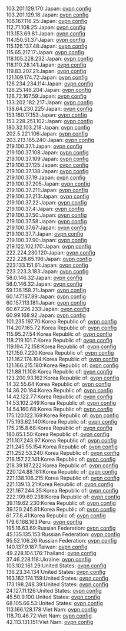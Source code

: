 103.201.129.170:Japan: [ovpn config](vpn/103_201_129_170.ovpn)  
103.201.129.18:Japan: [ovpn config](vpn/103_201_129_18.ovpn)  
106.167.116.25:Japan: [ovpn config](vpn/106_167_116_25.ovpn)  
112.71.108.25:Japan: [ovpn config](vpn/112_71_108_25.ovpn)  
113.153.69.81:Japan: [ovpn config](vpn/113_153_69_81.ovpn)  
114.150.51.37:Japan: [ovpn config](vpn/114_150_51_37.ovpn)  
115.126.137.48:Japan: [ovpn config](vpn/115_126_137_48.ovpn)  
115.65.217.17:Japan: [ovpn config](vpn/115_65_217_17.ovpn)  
118.105.228.232:Japan: [ovpn config](vpn/118_105_228_232.ovpn)  
118.110.28.141:Japan: [ovpn config](vpn/118_110_28_141.ovpn)  
119.83.207.21:Japan: [ovpn config](vpn/119_83_207_21.ovpn)  
121.109.174.72:Japan: [ovpn config](vpn/121_109_174_72.ovpn)  
126.234.234.114:Japan: [ovpn config](vpn/126_234_234_114.ovpn)  
126.25.146.204:Japan: [ovpn config](vpn/126_25_146_204.ovpn)  
126.72.167.59:Japan: [ovpn config](vpn/126_72_167_59.ovpn)  
133.202.182.217:Japan: [ovpn config](vpn/133_202_182_217.ovpn)  
138.64.230.225:Japan: [ovpn config](vpn/138_64_230_225.ovpn)  
153.160.17.153:Japan: [ovpn config](vpn/153_160_17_153.ovpn)  
153.228.251.102:Japan: [ovpn config](vpn/153_228_251_102.ovpn)  
180.32.103.218:Japan: [ovpn config](vpn/180_32_103_218.ovpn)  
202.5.221.106:Japan: [ovpn config](vpn/202_5_221_106.ovpn)  
203.213.165.240:Japan: [ovpn config](vpn/203_213_165_240.ovpn)  
219.100.37.1:Japan: [ovpn config](vpn/219_100_37_1.ovpn)  
219.100.37.108:Japan: [ovpn config](vpn/219_100_37_108.ovpn)  
219.100.37.109:Japan: [ovpn config](vpn/219_100_37_109.ovpn)  
219.100.37.125:Japan: [ovpn config](vpn/219_100_37_125.ovpn)  
219.100.37.138:Japan: [ovpn config](vpn/219_100_37_138.ovpn)  
219.100.37.19:Japan: [ovpn config](vpn/219_100_37_19.ovpn)  
219.100.37.205:Japan: [ovpn config](vpn/219_100_37_205.ovpn)  
219.100.37.211:Japan: [ovpn config](vpn/219_100_37_211.ovpn)  
219.100.37.213:Japan: [ovpn config](vpn/219_100_37_213.ovpn)  
219.100.37.22:Japan: [ovpn config](vpn/219_100_37_22.ovpn)  
219.100.37.4:Japan: [ovpn config](vpn/219_100_37_4.ovpn)  
219.100.37.50:Japan: [ovpn config](vpn/219_100_37_50.ovpn)  
219.100.37.58:Japan: [ovpn config](vpn/219_100_37_58.ovpn)  
219.100.37.67:Japan: [ovpn config](vpn/219_100_37_67.ovpn)  
219.100.37.7:Japan: [ovpn config](vpn/219_100_37_7.ovpn)  
219.100.37.90:Japan: [ovpn config](vpn/219_100_37_90.ovpn)  
219.122.102.170:Japan: [ovpn config](vpn/219_122_102_170.ovpn)  
222.224.230.120:Japan: [ovpn config](vpn/222_224_230_120.ovpn)  
222.228.65.196:Japan: [ovpn config](vpn/222_228_65_196.ovpn)  
223.133.151.61:Japan: [ovpn config](vpn/223_133_151_61.ovpn)  
223.223.3.183:Japan: [ovpn config](vpn/223_223_3_183.ovpn)  
58.0.146.32:Japan: [ovpn config](vpn/58_0_146_32.ovpn)  
58.0.146.32:Japan: [ovpn config](vpn/58_0_146_32.ovpn)  
59.136.158.21:Japan: [ovpn config](vpn/59_136_158_21.ovpn)  
60.147.187.89:Japan: [ovpn config](vpn/60_147_187_89.ovpn)  
60.157.113.181:Japan: [ovpn config](vpn/60_157_113_181.ovpn)  
60.67.226.233:Japan: [ovpn config](vpn/60_67_226_233.ovpn)  
60.99.168.92:Japan: [ovpn config](vpn/60_99_168_92.ovpn)  
101.235.197.70:Korea Republic of: [ovpn config](vpn/101_235_197_70.ovpn)  
114.207.165.72:Korea Republic of: [ovpn config](vpn/114_207_165_72.ovpn)  
115.95.27.54:Korea Republic of: [ovpn config](vpn/115_95_27_54.ovpn)  
118.219.101.7:Korea Republic of: [ovpn config](vpn/118_219_101_7.ovpn)  
119.194.72.158:Korea Republic of: [ovpn config](vpn/119_194_72_158.ovpn)  
121.159.7.220:Korea Republic of: [ovpn config](vpn/121_159_7_220.ovpn)  
121.162.174.104:Korea Republic of: [ovpn config](vpn/121_162_174_104.ovpn)  
121.166.215.180:Korea Republic of: [ovpn config](vpn/121_166_215_180.ovpn)  
121.88.11.108:Korea Republic of: [ovpn config](vpn/121_88_11_108.ovpn)  
123.200.93.162:Korea Republic of: [ovpn config](vpn/123_200_93_162.ovpn)  
14.32.55.64:Korea Republic of: [ovpn config](vpn/14_32_55_64.ovpn)  
14.36.20.184:Korea Republic of: [ovpn config](vpn/14_36_20_184.ovpn)  
14.42.122.77:Korea Republic of: [ovpn config](vpn/14_42_122_77.ovpn)  
14.53.102.249:Korea Republic of: [ovpn config](vpn/14_53_102_249.ovpn)  
14.54.160.68:Korea Republic of: [ovpn config](vpn/14_54_160_68.ovpn)  
175.120.122.169:Korea Republic of: [ovpn config](vpn/175_120_122_169.ovpn)  
175.193.62.140:Korea Republic of: [ovpn config](vpn/175_193_62_140.ovpn)  
175.215.8.68:Korea Republic of: [ovpn config](vpn/175_215_8_68.ovpn)  
180.65.1.50:Korea Republic of: [ovpn config](vpn/180_65_1_50.ovpn)  
211.107.243.97:Korea Republic of: [ovpn config](vpn/211_107_243_97.ovpn)  
211.245.55.154:Korea Republic of: [ovpn config](vpn/211_245_55_154.ovpn)  
211.252.53.240:Korea Republic of: [ovpn config](vpn/211_252_53_240.ovpn)  
218.157.22.141:Korea Republic of: [ovpn config](vpn/218_157_22_141.ovpn)  
218.39.187.222:Korea Republic of: [ovpn config](vpn/218_39_187_222.ovpn)  
220.124.88.181:Korea Republic of: [ovpn config](vpn/220_124_88_181.ovpn)  
221.138.106.215:Korea Republic of: [ovpn config](vpn/221_138_106_215.ovpn)  
221.139.13.21:Korea Republic of: [ovpn config](vpn/221_139_13_21.ovpn)  
221.167.244.35:Korea Republic of: [ovpn config](vpn/221_167_244_35.ovpn)  
222.109.69.238:Korea Republic of: [ovpn config](vpn/222_109_69_238.ovpn)  
39.119.62.230:Korea Republic of: [ovpn config](vpn/39_119_62_230.ovpn)  
39.120.245.81:Korea Republic of: [ovpn config](vpn/39_120_245_81.ovpn)  
61.77.6.41:Korea Republic of: [ovpn config](vpn/61_77_6_41.ovpn)  
179.6.168.163:Peru: [ovpn config](vpn/179_6_168_163.ovpn)  
195.16.63.69:Russian Federation: [ovpn config](vpn/195_16_63_69.ovpn)  
45.135.135.153:Russian Federation: [ovpn config](vpn/45_135_135_153.ovpn)  
95.52.106.26:Russian Federation: [ovpn config](vpn/95_52_106_26.ovpn)  
140.137.9.187:Taiwan: [ovpn config](vpn/140_137_9_187.ovpn)  
49.228.104.176:Thailand: [ovpn config](vpn/49_228_104_176.ovpn)  
37.46.228.118:Ukraine: [ovpn config](vpn/37_46_228_118.ovpn)  
103.102.161.29:United States: [ovpn config](vpn/103_102_161_29.ovpn)  
136.23.34.134:United States: [ovpn config](vpn/136_23_34_134.ovpn)  
163.182.174.159:United States: [ovpn config](vpn/163_182_174_159.ovpn)  
173.198.248.39:United States: [ovpn config](vpn/173_198_248_39.ovpn)  
24.127.11.126:United States: [ovpn config](vpn/24_127_11_126.ovpn)  
45.50.9.100:United States: [ovpn config](vpn/45_50_9_100.ovpn)  
68.105.66.53:United States: [ovpn config](vpn/68_105_66_53.ovpn)  
113.166.128.178:Viet Nam: [ovpn config](vpn/113_166_128_178.ovpn)  
118.70.46.72:Viet Nam: [ovpn config](vpn/118_70_46_72.ovpn)  
42.113.131.151:Viet Nam: [ovpn config](vpn/42_113_131_151.ovpn)  
